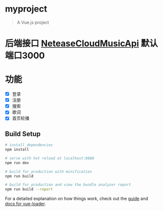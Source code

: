 # myproject

> A Vue.js project

# 后端接口 [NeteaseCloudMusicApi](https://github.com/Binaryify/NeteaseCloudMusicApi) 默认端口3000

# 功能
-[X] 登录
-[X] 注册
-[X] 搜索
-[X] 歌词
-[X] 首页轮播

## Build Setup

``` bash
# install dependencies
npm install

# serve with hot reload at localhost:8080
npm run dev

# build for production with minification
npm run build

# build for production and view the bundle analyzer report
npm run build --report
```

For a detailed explanation on how things work, check out the [guide](http://vuejs-templates.github.io/webpack/) and [docs for vue-loader](http://vuejs.github.io/vue-loader).
